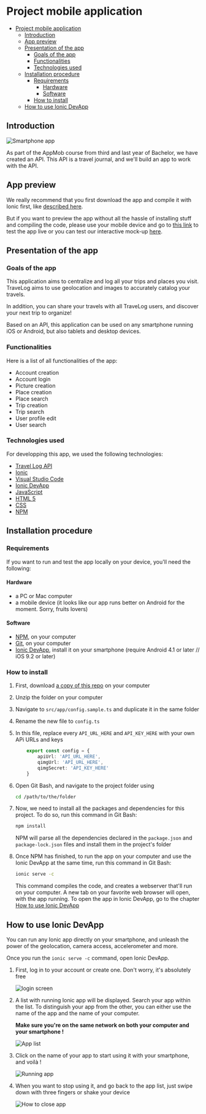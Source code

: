 # Project mobile application

- [Project mobile application](#project-mobile-application)
  - [Introduction](#introduction)
  - [App preview](#app-preview)
  - [Presentation of the app](#presentation-of-the-app)
    - [Goals of the app](#goals-of-the-app)
    - [Functionalities](#functionalities)
    - [Technologies used](#technologies-used)
  - [Installation procedure](#installation-procedure)
    - [Requirements](#requirements)
      - [Hardware](#hardware)
      - [Software](#software)
    - [How to install](#how-to-install)
  - [How to use Ionic DevApp](#how-to-use-ionic-devapp)

## Introduction

![Smartphone app](https://raw.githubusercontent.com/Liozon/projet-appmob/master/screenshots/0.%20Smatphone%20screen.png "Smartphone app")

As part of the AppMob course from third and last year of Bachelor, we have created an API. This API is a travel journal, and we'll build an app to work with the API.

## App preview

We really recommend that you first download the app and compile it with Ionic first, like [described here](#installation-procedure).

But if you want to preview the app without all the hassle of installing stuff and compiling the code, please use your mobile device and go to [this link](http://tiny.cc/appmob-app) to test the app live or you can test our interactive mock-up [here](https://xd.adobe.com/view/0bde5725-48a2-44d4-98ec-80ba0b79f1c6-5e8d/?fullscreen).

## Presentation of the app

### Goals of the app

This application aims to centralize and log all your trips and places you visit. TraveLog aims to use geolocation and images to accurately catalog your travels.

In addition, you can share your travels with all TraveLog users, and discover your next trip to organize!

Based on an API, this application can be used on any smartphone running iOS or Android, but also tablets and desktop devices.

### Functionalities

Here is a list of all functionalities of the app:

- Account creation
- Account login
- Picture creation
- Place creation
- Place search
- Trip creation
- Trip search
- User profile edit
- User search

### Technologies used

For developping this app, we used the following technologies:

- [Travel Log API](https://comem-travel-log-api.herokuapp.com/)
- [Ionic](https://ionicframework.com/)
- [Visual Studio Code](https://code.visualstudio.com/)
- [Ionic DevApp](https://ionicframework.com/docs/appflow/devapp/)
- [JavaScript](https://www.javascript.com/)
- [HTML 5](https://www.w3.org/TR/html52/)
- [CSS](https://www.w3.org/Style/CSS/)
- [NPM](https://www.npmjs.com/)

## Installation procedure

### Requirements

If you want to run and test the app locally on your device, you'll need the following:

#### Hardware

- a PC or Mac computer
- a mobile device (it looks like our app runs better on Android for the moment. Sorry, fruits lovers)

#### Software

- [NPM](https://www.npmjs.com/), on your computer
- [Git](https://git-scm.com/downloads), on your computer
- [Ionic DevApp](https://ionicframework.com/docs/appflow/devapp/), install it on your smartphone (require Android 4.1 or later // iOS 9.2 or later)

### How to install

1. First, download [a copy of this repo](https://github.com/Liozon/projet-appmob/archive/master.zip) on your computer

2. Unzip the folder on your computer

3. Navigate to `src/app/config.sample.ts` and duplicate it in the same folder

4. Rename the new file to `config.ts`

5. In this file, replace every `API_URL_HERE` and `API_KEY_HERE` with your own APi URLs and keys

    ```typescript
        export const config = {
            apiUrl: 'API_URL_HERE',
            qimgUrl: 'API_URL_HERE',
            qimgSecret: 'API_KEY_HERE'
        }
    ```

6. Open Git Bash, and navigate to the project folder using

    ```bash
    cd /path/to/the/folder
    ```

7. Now, we need to install all the packages and dependencies for this project. To do so, run this command in Git Bash:

    ```bash
    npm install
    ```

    NPM will parse all the dependencies declared in the `package.json` and `package-lock.json` files and install them in the project's folder

8. Once NPM has finished, to run the app on your computer and use the Ionic DevApp at the same time, run this command in Git Bash:

    ```bash
    ionic serve -c
    ```

    This command compiles the code, and creates a webserver that'll run on your computer. A new tab on your favorite web browser will open, with the app running.
    To open the app in Ionic DevApp, go to the chapter [How to use Ionic DevApp](#how-to-use-ionic-devapp)

## How to use Ionic DevApp

You can run any Ionic app directly on your smartphone, and unleash the power of the geolocation, camera access, accelerometer and more.

Once you run the ```ionic serve -c``` command, open Ionic DevApp.

1. First, log in to your account or create one. Don't worry, it's absolutely free

    ![login screen](https://raw.githubusercontent.com/Liozon/projet-appmob/master/screenshots/1.%20Login%20screen.jpg "Login Screen")

2. A list with running Ionic app will be displayed. Search your app within the list. To distinguish your app from the other, you can either use the name of the app and the name of your computer.

    **Make sure you're on the same network on both your computer and your smartphone !**

    ![App list](https://raw.githubusercontent.com/Liozon/projet-appmob/master/screenshots/2.%20App%20list.jpg "App list")

3. Click on the name of your app to start using it with your smartphone, and voilà !

    ![Running app](https://raw.githubusercontent.com/Liozon/projet-appmob/master/screenshots/3.%20App%20opened.jpg "Running app")

4. When you want to stop using it, and go back to the app list, just swipe down with three fingers or shake your device

    ![How to close app](https://raw.githubusercontent.com/Liozon/projet-appmob/master/screenshots/4.%20Close%20app.jpg "How to close app")